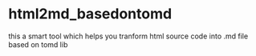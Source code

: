 # html2md_basedontomd

this a smart tool which helps you tranform html source code into .md file based on tomd lib
